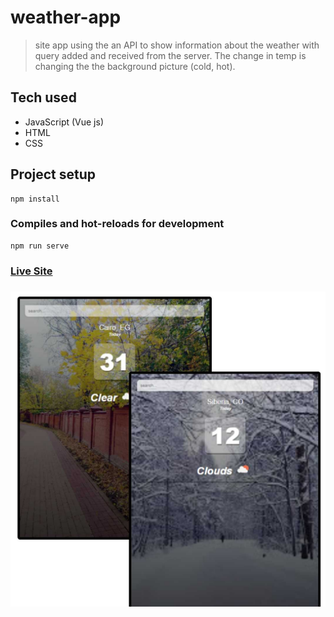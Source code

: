 # weather-app
> site app using the an API to show information about the weather with query added and received from the server. The change in temp is changing the the background picture (cold, hot).

## Tech used
* JavaScript (Vue js)
* HTML
* CSS

## Project setup
```
npm install
```

### Compiles and hot-reloads for development
```
npm run serve
```

### [Live Site](https://weather-app-three-gules-66.vercel.app/)

### ![project image](https://github.com/hamza19944/weather-app/blob/main/public/%D0%9D%D0%BE%D0%B2%D1%8B%D0%B9%20%D0%BF%D1%80%D0%BE%D0%B5%D0%BA%D1%82%20(4).jpg)
